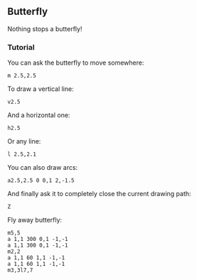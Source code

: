 ## Butterfly

Nothing stops a butterfly!

### Tutorial

You can ask the butterfly to move somewhere:
```
m 2.5,2.5
```

To draw a vertical line:
```
v2.5
```

And a horizontal one:
```
h2.5
```

Or any line:
```
l 2.5,2.1
```

You can also draw arcs:
```
a2.5,2.5 0 0,1 2,-1.5
```

And finally ask it to completely close
 the current drawing path:
```
Z
```

Fly away butterfly:
```
m5,5
a 1,1 300 0,1 -1,-1
a 1,1 300 0,1 -1,-1
m2,2
a 1,1 60 1,1 -1,-1
a 1,1 60 1,1 -1,-1
m3,3l7,7
```
